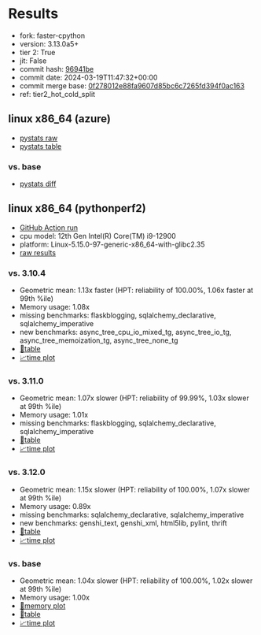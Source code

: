 # Results

- fork: faster-cpython
- version: 3.13.0a5+
- tier 2: True
- jit: False
- commit hash: [96941be](https://github.com/faster%2dcpython/cpython/commit/96941be)
- commit date: 2024-03-19T11:47:32+00:00
- commit merge base: [0f278012e88fa9607d85bc6c7265fd394f0ac163](https://github.com/faster%2dcpython/cpython/commit/0f278012e88fa9607d85bc6c7265fd394f0ac163)
- ref: tier2_hot_cold_split

## linux x86_64 (azure)

- [pystats raw](bm-20240319-azure-x86_64-faster%252dcpython-tier2_hot_cold_split-3.13.0a5%2B-96941be-pystats.json)
- [pystats table](bm-20240319-azure-x86_64-faster%252dcpython-tier2_hot_cold_split-3.13.0a5%2B-96941be-pystats.md)

### vs. base

- [pystats diff](bm-20240319-azure-x86_64-faster%252dcpython-tier2_hot_cold_split-3.13.0a5%2B-96941be-pystats-vs-base.md)

## linux x86_64 (pythonperf2)

- [GitHub Action run](https://github.com/faster-cpython/benchmarking/actions/runs/8342515240)
- cpu model: 12th Gen Intel(R) Core(TM) i9-12900
- platform: Linux-5.15.0-97-generic-x86_64-with-glibc2.35
- [raw results](bm-20240319-pythonperf2-x86_64-faster%252dcpython-tier2_hot_cold_split-3.13.0a5%2B-96941be.json)

### vs. 3.10.4

- Geometric mean: 1.13x faster (HPT: reliability of 100.00%, 1.06x faster at 99th %ile)
- Memory usage: 1.08x
- missing benchmarks: flaskblogging, sqlalchemy_declarative, sqlalchemy_imperative
- new benchmarks: async_tree_cpu_io_mixed_tg, async_tree_io_tg, async_tree_memoization_tg, async_tree_none_tg
- [📄table](bm-20240319-pythonperf2-x86_64-faster%252dcpython-tier2_hot_cold_split-3.13.0a5%2B-96941be-vs-3.10.4.md)
- [📈time plot](bm-20240319-pythonperf2-x86_64-faster%252dcpython-tier2_hot_cold_split-3.13.0a5%2B-96941be-vs-3.10.4.png)

### vs. 3.11.0

- Geometric mean: 1.07x slower (HPT: reliability of 99.99%, 1.03x slower at 99th %ile)
- Memory usage: 1.01x
- missing benchmarks: flaskblogging, sqlalchemy_declarative, sqlalchemy_imperative
- [📄table](bm-20240319-pythonperf2-x86_64-faster%252dcpython-tier2_hot_cold_split-3.13.0a5%2B-96941be-vs-3.11.0.md)
- [📈time plot](bm-20240319-pythonperf2-x86_64-faster%252dcpython-tier2_hot_cold_split-3.13.0a5%2B-96941be-vs-3.11.0.png)

### vs. 3.12.0

- Geometric mean: 1.15x slower (HPT: reliability of 100.00%, 1.07x slower at 99th %ile)
- Memory usage: 0.89x
- missing benchmarks: sqlalchemy_declarative, sqlalchemy_imperative
- new benchmarks: genshi_text, genshi_xml, html5lib, pylint, thrift
- [📄table](bm-20240319-pythonperf2-x86_64-faster%252dcpython-tier2_hot_cold_split-3.13.0a5%2B-96941be-vs-3.12.0.md)
- [📈time plot](bm-20240319-pythonperf2-x86_64-faster%252dcpython-tier2_hot_cold_split-3.13.0a5%2B-96941be-vs-3.12.0.png)

### vs. base

- Geometric mean: 1.04x slower (HPT: reliability of 100.00%, 1.02x slower at 99th %ile)
- Memory usage: 1.00x
- [🧠memory plot](bm-20240319-pythonperf2-x86_64-faster%252dcpython-tier2_hot_cold_split-3.13.0a5%2B-96941be-vs-base-mem.png)
- [📄table](bm-20240319-pythonperf2-x86_64-faster%252dcpython-tier2_hot_cold_split-3.13.0a5%2B-96941be-vs-base.md)
- [📈time plot](bm-20240319-pythonperf2-x86_64-faster%252dcpython-tier2_hot_cold_split-3.13.0a5%2B-96941be-vs-base.png)

